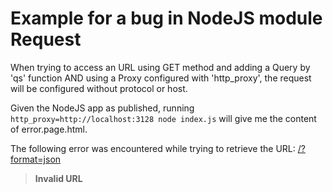 # Example for a bug in NodeJS module Request

When trying to access an URL using GET method and adding a Query by 'qs' function AND using a Proxy configured with 'http_proxy', the request will be configured without protocol or host.

Given the NodeJS app as published, running `http_proxy=http://localhost:3128 node index.js` will give me the content of error.page.html.

<div>
<p>The following error was encountered while trying to retrieve the URL: <a href="/?format=json">/?format=json</a></p>
<blockquote>
<p><b>Invalid URL</b></p>
</blockquote>
</div>
